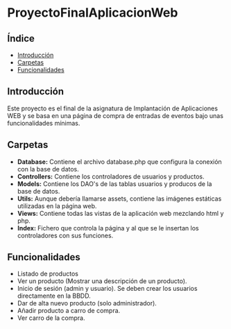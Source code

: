 
# ProyectoFinalAplicacionWeb

## Índice
- [Introducción](#introducción)
- [Carpetas](#carpetas)
- [Funcionalidades](#funcionalidades)

  
## Introducción
  Este proyecto es el final de la asignatura de Implantación de Aplicaciones WEB y se basa en una página de compra de entradas de eventos bajo unas funcionalidades mínimas.

  
## Carpetas
- **Database:** Contiene el archivo database.php que configura la conexión con la base de datos.
- **Controllers:** Contiene los controladores de usuarios y productos.
- **Models:** Contiene los DAO's de las tablas usuarios y producos de la base de datos.
- **Utils:** Aunque debería llamarse assets, contiene las imágenes estáticas utilizadas en la página web.
- **Views:** Contiene todas las vistas de la aplicación web mezclando html y php.
- **Index:** Fichero que controla la página y al que se le insertan los controladores con sus funciones.
  
## Funcionalidades
- Listado de productos
- Ver un producto (Mostrar una descripción de un producto).
- Inicio de sesión (admin y usuario). Se deben crear los usuarios directamente en la BBDD.
- Dar de alta nuevo producto (solo administrador).
- Añadir producto a carro de compra.
- Ver carro de la compra.



